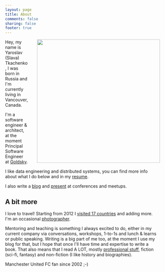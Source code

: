```yaml
---
layout: page
title: About
comments: false
sharing: false
footer: true
---
```


<img src="/images/pages/me_about_page_speaking.jpg" width="400" style="float: right; margin-left: 30px;" />

Hey, my name is Yaroslav (Slava) Tkachenko, I was born in Russia and I'm currently living in Vancouver, Canada.

I'm a software engineer & architect, at the moment Principal Software Engineer at [Goldsky](https://goldsky.io).

I like data engineering and distributed systems, you can find more info about what I do below and in my [resume](/files/resume-yaroslav-tkachenko.pdf).

I also write a [blog](/blog/archives) and [present](/talks) at conferences and meetups.

## A bit more

I love to travel! Starting from 2012 I [visited 17 countries](http://ca.igotoworld.com/en/visited-map/9924.htm) and adding more. I'm an occasional [photographer](https://www.instagram.com/sap1ens/).

Mentoring and teaching is something I always excited to do, either in my current company via conversations, workshops, 1-to-1s and lunch & learns or public speaking. Writing is a big part of me too, at the moment I use my blog for that, but I hope that once I'll have time and expertise to write a book. That also means that I read A LOT, mostly [professional stuff](/blog/2014/10/13/how-and-what-i-read-as-a-software-engineer/), fiction (sci-fi, fantasy) and non-fiction (I like history and biographies).

Manchester United FC fan since 2002 ;-)
